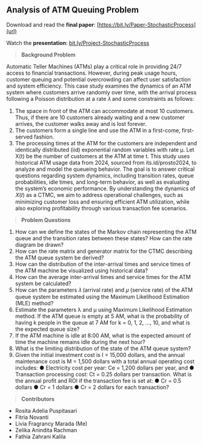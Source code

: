 ## Analysis of ATM Queuing Problem

Download and read the **final paper**: [https://bit.ly/Paper-StochasticProcess](url) 

Watch the **presentation**: [bit.ly/Project-StochasticProcess](url)



> **Background Problem**

Automatic Teller Machines (ATMs) play a critical role in providing 24/7 access to financial transactions. However, during peak usage hours, customer queuing and potential overcrowding can affect user satisfaction and system efficiency. This case study examines the dynamics of an ATM system where customers arrive randomly over time, with the arrival process following a Poisson distribution at a rate 𝜆 and some constraints as follows:
1. 	The space in front of the ATM can accommodate at most 10 customers. Thus, if there are 10 customers already waiting and a new customer arrives, the customer walks away and is lost forever. 
2. 	The customers form a single line and use the ATM in a first-come, first-served fashion. 
3. 	The processing times at the ATM for the customers are independent and identically distributed (iid) exponential random variables with rate μ. Let X(t) be the number of customers at the ATM at time t.
This study uses historical ATM usage data from 2024, sourced from its.id/prosto2024, to analyze and model the queueing behavior. The goal is to answer critical questions regarding system dynamics, including transition rates, queue probabilities, idle times, and long-term behavior, as well as evaluating the system’s economic performance. By understanding the dynamics of 𝑋(𝑡) as a CTMC, we aim to address operational challenges, such as minimizing customer loss and ensuring efficient ATM utilization, while also exploring profitability through various transaction fee scenarios.

> **Problem Questions**

1.	How can we define the states of the Markov chain representing the ATM queue and the transition rates between these states? How can the rate diagram be drawn?
2.	How can the rate matrix and generator matrix for the CTMC describing the ATM queue system be derived?
3.	How can the distribution of the inter-arrival times and service times of the ATM machine be visualized using historical data?
4.	How can the average inter-arrival times and service times for the ATM system be calculated?
5.	How can the parameters 𝜆 (arrival rate) and 𝜇 (service rate) of the ATM queue system be estimated using the Maximum Likelihood Estimation (MLE) method?
6.	Estimate the parameters λ and µ using Maximum Likelihood Estimation method. If the ATM queue is empty at 5 AM, what is the probability of having k people in the queue at 7 AM for k = 0, 1, 2, …, 10, and what is the expected queue size?
7.	If the ATM machine is idle at 8:00 AM, what is the expected amount of time the machine remains idle during the next hour?
8.	What is the limiting distribution of the state of the ATM queue system?
9.	 Given the initial investment cost is I = 15,000 dollars, and the annual maintenance cost is M = 1,500 dollars with a total annual operating cost includes:
●	Electricity cost per year: Ce = 1,200 dollars per year, and
●	Transaction processing cost: Ct = 0.25 dollars per transaction.
What is the annual profit and ROI if the transaction fee is set at:
●	Cr = 0.5 dollars
●	Cr = 1 dollars
●	Cr = 2 dollars
for each transaction?

> **Contributors**

- Rosita Adelia Puspitasari
- Fitria Novanti
- Livia Fragrancy Marada (Me) 
- Zelika Anindita Rachman
- Fathia Zahrani Kalila 

